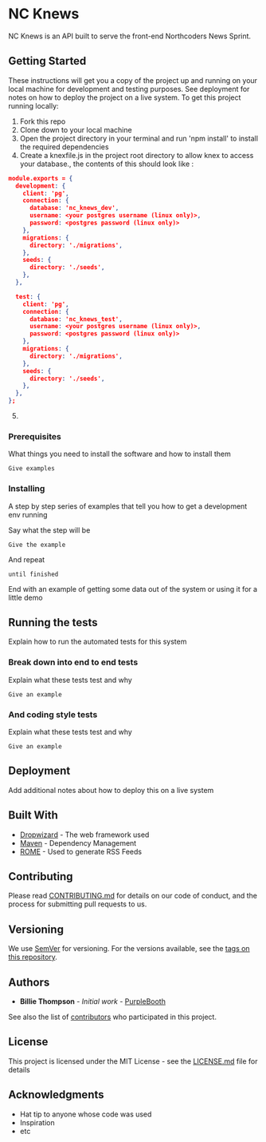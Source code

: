 # NC Knews

NC Knews is an API built to serve the front-end Northcoders News Sprint.

## Getting Started

These instructions will get you a copy of the project up and running on your local machine for development and testing purposes. See deployment for notes on how to deploy the project on a live system.
To get this project running locally:

1. Fork this repo
2. Clone down to your local machine
3. Open the project directory in your terminal and run 'npm install' to install the required dependencies
4. Create a knexfile.js in the project root directory to allow knex to access your database., the contents of this should look like :

```json
module.exports = {
  development: {
    client: 'pg',
    connection: {
      database: 'nc_knews_dev',
      username: <your postgres username (linux only)>,
      password: <postgres password (linux only)>
    },
    migrations: {
      directory: './migrations',
    },
    seeds: {
      directory: './seeds',
    },
  },

  test: {
    client: 'pg',
    connection: {
      database: 'nc_knews_test',
      username: <your postgres username (linux only)>,
      password: <postgres password (linux only)>
    },
    migrations: {
      directory: './migrations',
    },
    seeds: {
      directory: './seeds',
    },
  },
};
```

5.

### Prerequisites

What things you need to install the software and how to install them

```
Give examples
```

### Installing

A step by step series of examples that tell you how to get a development env running

Say what the step will be

```
Give the example
```

And repeat

```
until finished
```

End with an example of getting some data out of the system or using it for a little demo

## Running the tests

Explain how to run the automated tests for this system

### Break down into end to end tests

Explain what these tests test and why

```
Give an example
```

### And coding style tests

Explain what these tests test and why

```
Give an example
```

## Deployment

Add additional notes about how to deploy this on a live system

## Built With

- [Dropwizard](http://www.dropwizard.io/1.0.2/docs/) - The web framework used
- [Maven](https://maven.apache.org/) - Dependency Management
- [ROME](https://rometools.github.io/rome/) - Used to generate RSS Feeds

## Contributing

Please read [CONTRIBUTING.md](https://gist.github.com/PurpleBooth/b24679402957c63ec426) for details on our code of conduct, and the process for submitting pull requests to us.

## Versioning

We use [SemVer](http://semver.org/) for versioning. For the versions available, see the [tags on this repository](https://github.com/your/project/tags).

## Authors

- **Billie Thompson** - _Initial work_ - [PurpleBooth](https://github.com/PurpleBooth)

See also the list of [contributors](https://github.com/your/project/contributors) who participated in this project.

## License

This project is licensed under the MIT License - see the [LICENSE.md](LICENSE.md) file for details

## Acknowledgments

- Hat tip to anyone whose code was used
- Inspiration
- etc
